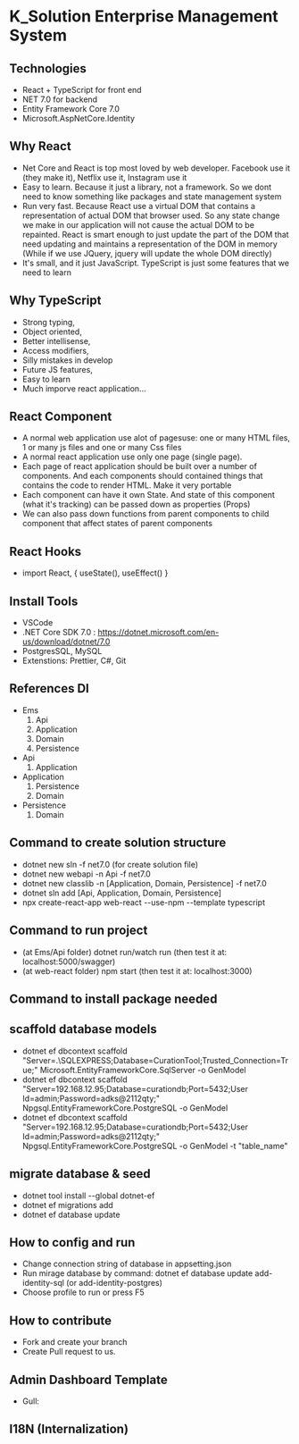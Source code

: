 # K_Solution Enterprise Management System

## Technologies

- React + TypeScript for front end
- NET 7.0 for backend
- Entity Framework Core 7.0
- Microsoft.AspNetCore.Identity

## Why React

- Net Core and React is top most loved by web developer. Facebook use it (they make it), Netflix use it, Instagram use it
- Easy to learn. Because it just a library, not a framework. So we dont need to know something like packages and state management system
- Run very fast. Because React use a virtual DOM that contains a representation of actual DOM that browser used. So any state change we make in our application will not cause the actual DOM to be repainted. React is smart enough to just update the part of the DOM that need updating and maintains a representation of the DOM in memory (While if we use JQuery, jquery will update the whole DOM directly)
- It's small, and it just JavaScript. TypeScript is just some features that we need to learn

## Why TypeScript

- Strong typing,
- Object oriented,
- Better intellisense,
- Access modifiers,
- Silly mistakes in develop
- Future JS features,
- Easy to learn
- Much imporve react application...

## React Component

- A normal web application use alot of pagesuse: one or many HTML files, 1 or many js files and one or many Css files
- A normal react application use only one page (single page).
- Each page of react application should be built over a number of components. And each components should contained things that contains the code to render HTML. Make it very portable
- Each component can have it own State. And state of this component (what it's tracking) can be passed down as properties (Props)
- We can also pass down functions from parent components to child component that affect states of parent components

## React Hooks

- import React, { useState(), useEffect() }

## Install Tools

- VSCode
- .NET Core SDK 7.0 : https://dotnet.microsoft.com/en-us/download/dotnet/7.0
- PostgresSQL, MySQL
- Extenstions: Prettier, C#, Git

## References DI

- Ems
  1. Api
  1. Application
  1. Domain
  1. Persistence
- Api
  1. Application
- Application
  1. Persistence
  1. Domain
- Persistence
  1. Domain

## Command to create solution structure

- dotnet new sln -f net7.0 (for create solution file)
- dotnet new webapi -n Api -f net7.0
- dotnet new classlib -n [Application, Domain, Persistence] -f net7.0
- dotnet sln add [Api, Application, Domain, Persistence]
- npx create-react-app web-react --use-npm --template typescript

## Command to run project

- (at Ems/Api folder) dotnet run/watch run (then test it at: localhost:5000/swagger)
- (at web-react folder) npm start (then test it at: localhost:3000)

## Command to install package needed

<!-- - dotnet add package Newtonsoft.Json --version 13.0.1
- dotnet add package Swashbuckle.AspNetCore -v 6.4.0
- dotnet add package Microsoft.EntityFrameworkCore.Design --version 6.0.9
- dotnet add package Microsoft.AspNetCore.Diagnostics.EntityFrameworkCore --version 6.0.9
- dotnet add package Microsoft.AspNetCore.Mvc.Razor.RuntimeCompilation --version 6.0.9
- dotnet add package Microsoft.AspNetCore.Identity.EntityFrameworkCore --version 6.0.9
- dotnet add package Microsoft.EntityFrameworkCore.SqlServer --version 6.0.9
- dotnet add package Npgsql.EntityFrameworkCore.PostgreSQL --version 6.0.9
- dotnet add package Microsoft.AspNetCore.Authentication.JwtBearer --version 6.0.9
- dotnet add package FluentValidation.AspNetCore --version 11.2.2
- dotnet add package SSH.NET --version 2020.0.2
- dotnet add package Autofac.Extensions.DependencyInjection --version 8.0.0
- dotnet add package ClosedXML --version 0.97.0 -->

## scaffold database models

- dotnet ef dbcontext scaffold "Server=.\SQLEXPRESS;Database=CurationTool;Trusted_Connection=True;" Microsoft.EntityFrameworkCore.SqlServer -o GenModel
- dotnet ef dbcontext scaffold "Server=192.168.12.95;Database=curationdb;Port=5432;User Id=admin;Password=adks@2112qty;" Npgsql.EntityFrameworkCore.PostgreSQL -o GenModel
- dotnet ef dbcontext scaffold "Server=192.168.12.95;Database=curationdb;Port=5432;User Id=admin;Password=adks@2112qty;" Npgsql.EntityFrameworkCore.PostgreSQL -o GenModel -t "table_name"

## migrate database & seed

- dotnet tool install --global dotnet-ef
- dotnet ef migrations add <init>
- dotnet ef database update

## How to config and run

- Change connection string of database in appsetting.json
- Run mirage database by command: dotnet ef database update add-identity-sql (or add-identity-postgres)
- Choose profile to run or press F5

## How to contribute

- Fork and create your branch
- Create Pull request to us.

## Admin Dashboard Template

- Gull:

## I18N (Internalization)
